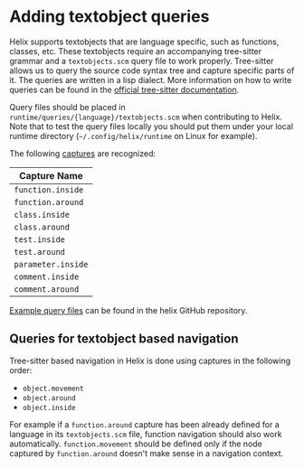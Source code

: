 # Adding textobject queries

Helix supports textobjects that are language specific, such as functions, classes, etc.
These textobjects require an accompanying tree-sitter grammar and a `textobjects.scm` query file to work properly.
Tree-sitter allows us to query the source code syntax tree and capture specific parts of it.
The queries are written in a lisp dialect.
More information on how to write queries can be found in the [official tree-sitter documentation][tree-sitter-queries].

Query files should be placed in `runtime/queries/{language}/textobjects.scm` when contributing to Helix.
Note that to test the query files locally you should put them under your local runtime directory (`~/.config/helix/runtime` on Linux for example).

The following [captures][tree-sitter-captures] are recognized:

| Capture Name       |
| ------------------ |
| `function.inside`  |
| `function.around`  |
| `class.inside`     |
| `class.around`     |
| `test.inside`      |
| `test.around`      |
| `parameter.inside` |
| `comment.inside`   |
| `comment.around`   |

[Example query files][textobject-examples] can be found in the helix GitHub repository.

## Queries for textobject based navigation

Tree-sitter based navigation in Helix is done using captures in the following order:

- `object.movement`
- `object.around`
- `object.inside`

For example if a `function.around` capture has been already defined for a language in its `textobjects.scm` file, function navigation should also work automatically. `function.movement` should be defined only if the node captured by `function.around` doesn't make sense in a navigation context.

[tree-sitter-queries]: https://tree-sitter.github.io/tree-sitter/using-parsers#query-syntax
[tree-sitter-captures]: https://tree-sitter.github.io/tree-sitter/using-parsers#capturing-nodes
[textobject-examples]: https://github.com/search?q=repo%3Ahelix-editor%2Fhelix+filename%3Atextobjects.scm&type=Code&ref=advsearch&l=&l=
